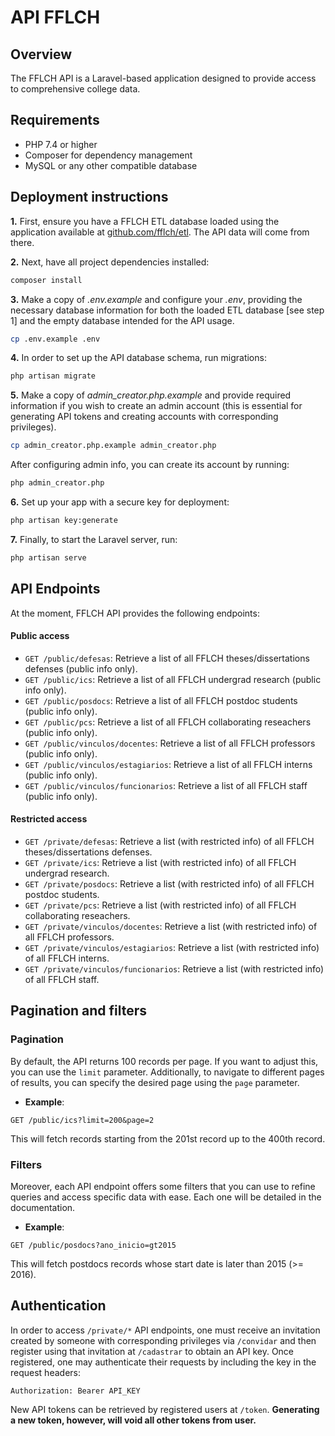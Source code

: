# API FFLCH

## Overview

The FFLCH API is a Laravel-based application designed to provide access to comprehensive college data.

## Requirements

- PHP 7.4 or higher
- Composer for dependency management
- MySQL or any other compatible database

## Deployment instructions

**1.** First, ensure you have a FFLCH ETL database loaded using the application available at [github.com/fflch/etl](https://github.com/fflch/etl). The API data will come from there.

**2.** Next, have all project dependencies installed:

```sh
composer install
```

**3.** Make a copy of *.env.example* and configure your *.env*, providing the necessary database information for both the loaded ETL database [see step 1] and the empty database intended for the API usage.

```sh
cp .env.example .env
```

**4.** In order to set up the API database schema, run migrations:

```sh
php artisan migrate
```

**5.** Make a copy of *admin_creator.php.example* and provide required information if you wish to create an admin account (this is essential for generating API tokens and creating accounts with corresponding privileges).

```sh
cp admin_creator.php.example admin_creator.php
```

After configuring admin info, you can create its account by running:
```sh
php admin_creator.php
```

**6.** Set up your app with a secure key for deployment:

```sh
php artisan key:generate
```

**7.** Finally, to start the Laravel server, run:

```sh
php artisan serve
```

## API Endpoints

At the moment, FFLCH API provides the following endpoints:

#### **Public access**

- `GET /public/defesas`: Retrieve a list of all FFLCH theses/dissertations defenses (public info only).
- `GET /public/ics`: Retrieve a list of all FFLCH undergrad research (public info only).
- `GET /public/posdocs`: Retrieve a list of all FFLCH postdoc students (public info only).
- `GET /public/pcs`: Retrieve a list of all FFLCH collaborating reseachers (public info only).
- `GET /public/vinculos/docentes`: Retrieve a list of all FFLCH professors (public info only).
- `GET /public/vinculos/estagiarios`: Retrieve a list of all FFLCH interns (public info only).
- `GET /public/vinculos/funcionarios`: Retrieve a list of all FFLCH staff (public info only).

#### **Restricted access**

- `GET /private/defesas`: Retrieve a list (with restricted info) of all FFLCH theses/dissertations defenses.
- `GET /private/ics`: Retrieve a list (with restricted info) of all FFLCH undergrad research.
- `GET /private/posdocs`: Retrieve a list (with restricted info) of all FFLCH postdoc students.
- `GET /private/pcs`: Retrieve a list (with restricted info) of all FFLCH collaborating reseachers.
- `GET /private/vinculos/docentes`: Retrieve a list (with restricted info) of all FFLCH professors.
- `GET /private/vinculos/estagiarios`: Retrieve a list (with restricted info) of all FFLCH interns.
- `GET /private/vinculos/funcionarios`: Retrieve a list (with restricted info) of all FFLCH staff.

## Pagination and filters

### Pagination

By default, the API returns 100 records per page. If you want to adjust this, you can use the `limit` parameter. Additionally, to navigate to different pages of results, you can specify the desired page using the `page` parameter.

- **Example**:
```
GET /public/ics?limit=200&page=2
```

This will fetch records starting from the 201st record up to the 400th record.

### Filters

Moreover, each API endpoint offers some filters that you can use to refine queries and access specific data with ease. Each one will be detailed in the documentation.

- **Example**:
```
GET /public/posdocs?ano_inicio=gt2015
```

This will fetch postdocs records whose start date is later than 2015 (>= 2016).


## Authentication

In order to access `/private/*` API endpoints, one must receive an invitation created by someone with corresponding privileges via `/convidar` and then register using that invitation at `/cadastrar` to obtain an API key. Once registered, one may authenticate their requests by including the key in the request headers:

```
Authorization: Bearer API_KEY
```
New API tokens can be retrieved by registered users at `/token`. **Generating a new token, however, will void all other tokens from user.**